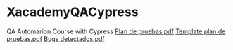 # XacademyQACypress
QA Automarion Course with Cypress
[Plan de pruebas.pdf](https://github.com/user-attachments/files/18151908/Plan.de.pruebas.pdf)
[Template plan de pruebas.pdf](https://github.com/user-attachments/files/18151907/Template.plan.de.pruebas.pdf)
[Bugs detectados.pdf](https://github.com/user-attachments/files/18151906/Bugs.detectados.pdf)
